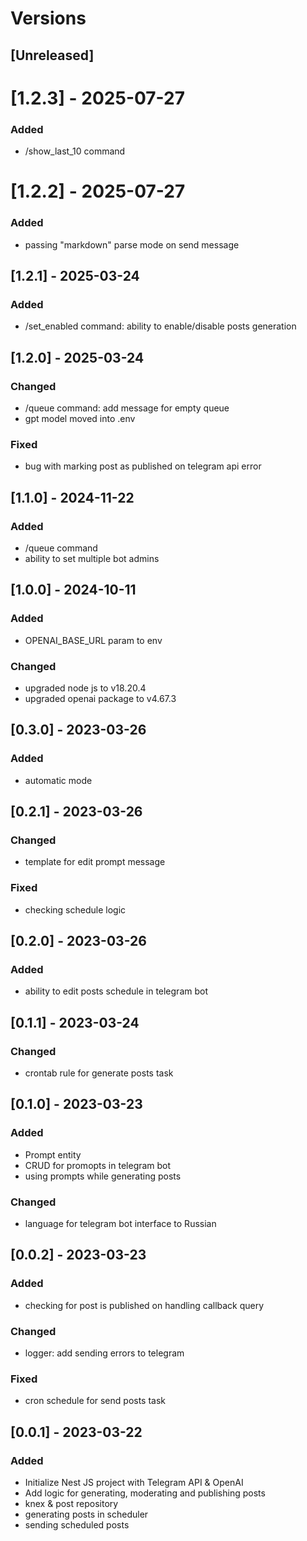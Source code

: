 # Versions

## [Unreleased]

# [1.2.3] - 2025-07-27
### Added
- /show_last_10 command

# [1.2.2] - 2025-07-27
### Added
- passing "markdown" parse mode on send message

## [1.2.1] - 2025-03-24

### Added

- /set_enabled command: ability to enable/disable posts generation

## [1.2.0] - 2025-03-24

### Changed

- /queue command: add message for empty queue
- gpt model moved into .env

### Fixed

- bug with marking post as published on telegram api error

## [1.1.0] - 2024-11-22
### Added
- /queue command
- ability to set multiple bot admins

## [1.0.0] - 2024-10-11
### Added
- OPENAI_BASE_URL param to env
### Changed
- upgraded node js to v18.20.4
- upgraded openai package to v4.67.3

## [0.3.0] - 2023-03-26
### Added
- automatic mode

## [0.2.1] - 2023-03-26
### Changed
- template for edit prompt message
### Fixed
- checking schedule logic

## [0.2.0] - 2023-03-26
### Added
- ability to edit posts schedule in telegram bot

## [0.1.1] - 2023-03-24
### Changed
- crontab rule for generate posts task

## [0.1.0] - 2023-03-23
### Added
- Prompt entity
- CRUD for promopts in telegram bot
- using prompts while generating posts
### Changed
- language for telegram bot interface to Russian

## [0.0.2] - 2023-03-23
### Added
- checking for post is published on handling callback query
### Changed
- logger: add sending errors to telegram
### Fixed
- cron schedule for send posts task

## [0.0.1] - 2023-03-22
### Added
- Initialize Nest JS project with Telegram API & OpenAI
- Add logic for generating, moderating and publishing posts
- knex & post repository
- generating posts in scheduler
- sending scheduled posts
